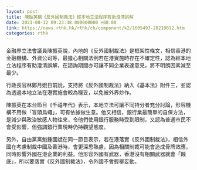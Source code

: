 ```yaml
---
layout: post
title: 陳振英稱《反外國制裁法》經本地立法程序有助澄清誤解
date: 2021-08-12 09:23:48.000000000 +08:00
link: https://news.rthk.hk/rthk/ch/component/k2/1605493-20210812.htm
categories: rthk
---
```


金融界立法會議員陳振英說，內地的《反外國制裁法》是框架性條文，相信香港的金融機構、外資公司等，最擔心相關法例若在港實施時存在不確定性，認為經本地立法程序有助澄清誤解，在諮詢期間亦可讓不同企業表達意見，將不明朗因素減至最少。

行政長官林鄭月娥日前說，支持將《反外國制裁法》納入《基本法》附件三，並認為透過本地立法在港實施會較為穩妥，以免被外界炒作。

陳振英在本台節目《千禧年代》表示，本地立法可讓不同持分者充分討論，形容機構不用做「盲頭烏蠅」，可有依據做生意。他又相信，銀行業最簡單的自保方法，是減少與政治敏感人物往來，令他們使用銀行服務時受到限制，又認為普通市民不會受影響，但強調銀行業現時仍持觀望態度。

另外，自由黨黨魁鍾國斌在同一節目表示，若在港落實《反外國制裁法》，相信外國在考慮制裁中國及香港時，會更深思熟慮，因為相關制裁可能會造成骨牌效應，同時影響外國在港企業的利益。他形容外國有武器，香港沒有相關武器就會「蝕底」，所以要落實《反外國制裁法》，令外國不會輕舉妄動。

